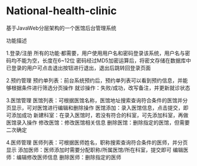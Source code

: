 # National-health-clinic
基于JavaWeb分层架构的一个医馆后台管理系统

功能描述


1.登录/注册
所有的功能·都需要，用户使用用户名和密码登录该系统，用户名与密码均不能为空，长度在6~12位
密码经过MD5加密运算后，将密文存储在数据库中
已登录的用户可点击退出按钮进行退出，退出后跳转回登录页面

2.预约管理
预约单列表：前台系统预约后，预约单列表可以看到预约信息，并能够根据条件进行筛选分页操作
就诊操作：失败/成功，改写备注，并更新就诊状态

3.医馆管理
医馆列表：可根据医馆名称，医馆地址搜索查询符合条件的医馆并分页显示，可对医馆进行编辑和删除操作
医馆添加：录入医馆信息，点击提交，即可添加成功
新建科室：在录入医馆时，若没有符合的科室，可先添加科室，再做医馆录入操作
修改医馆：修改医馆相关信息
删除医馆：删除指定的医馆，但需要二次确定

4.医师管理
医师列表：可根据医师姓名，职称搜索查询符合条件的医师，并分页显示
添加医师：医师添加时需要分配职称/所属医馆/所在科室，提交即可
编辑医师：编辑修改医师信息
删除医师：删除指定的医师
